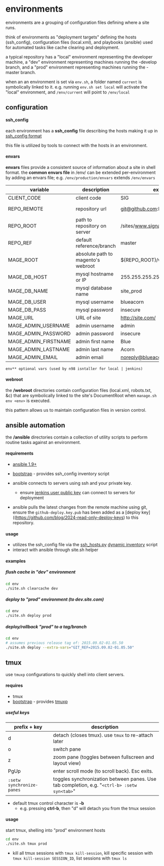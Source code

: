 environments
============

environments are a grouping of configuration files defining where a site runs.


think of environments as "deployment targets" defining the hosts (ssh_config),
configuration files (local.xml), and playbooks (ansible) used for automated
tasks like cache clearing and deployment.


a typical repository has a "local" environment representing the
developer machine, a "dev" environment representing machines
running the -develop branch, and a "prod" environment representing
machines running the -master branch.


when an an environment is set via `env.sh`, a folder named `current` is symbolically linked to it. e.g. running `env.sh set local`
will activate the "local" environment, and `/env/current` will point to `/env/local`

## configuration


#### ssh_config
each environment has a __ssh_config__ file describing the hosts making it up
in [ssh_config format](http://www.tldp.org/LDP/solrhe/Securing-Optimizing-Linux-RH-Edition-v1.3/chap15sec121.html)

this file is utilized by tools to connect with the hosts in an environment.

#### envars

__envars__ files provide a consistent source of information about a site in
shell format. the **common envars file** in /env/ can be extended per-environment
by adding an envars file; e.g. `/env/production/envars` extends `/env/envars`


variable | description | example | scope
-------- | ----------- | ------- | -----
CLIENT_CODE | client code | SIG | global
REPO_REMOTE | repository url | git@github.com:BlueAcornInc/SIG.git | global, env
REPO_ROOT | path to repository on server | /sites/www.signaturehardware.com | env
REPO_REF | default reference/branch | master | env
MAGE_ROOT | absolute path to magento's webroot | ${REPO_ROOT}/webroot | env
MAGE_DB_HOST | mysql hostname or IP | 255.255.255.255 | env
MAGE_DB_NAME | mysql database name | site_prod | env
MAGE_DB_USER | mysql username | blueacorn | env
MAGE_DB_PASS | mysql password | insecure | env
MAGE_URL | URL of site | http://site.com/ | env**
MAGE_ADMIN_USERNAME | admin username | admin | env**
MAGE_ADMIN_PASSWORD | admin password | insecure | env**
MAGE_ADMIN_FIRSTNAME | admin first name | Blue | env**
MAGE_ADMIN_LASTNAME | admin last name | Acorn | env**
MAGE_ADMIN_EMAIL | admin email | noreply@blueacorn.com | env**

`env** optional vars (used by n98 isntaller for local | jenkins)`


#### webroot

the  __/webroot__ directories contain configuration files (local.xml, robots.txt, &c) that
are symbolically linked to the site's DocumentRoot when `manage.sh env <env>` is
executed.

this pattern allows us to maintain configuration files in version control.


## ansible automation

the __/ansible__ directories contain a collection of utility scripts to perform
routine tasks against an environment.  

#### requirements

* [ansible 1.9+](http://www.ansible.com/)
* [bootstrap](https://github.com/BlueAcornInc/bootstrap) - provides ssh_config inventory script


* ansible connects to servers using ssh and your private key.
  * ensure [jenkins user public key](https://files.badevops.com/ssh-keys/jenkins.key.pub) can connect to servers for deployment

* ansible pulls the latest changes from the remote machine using git, ensure the
  `github-deploy.key.pub` has been added as a [deploy key]((https://github.com/blog/2024-read-only-deploy-keys) to this repository.


#### usage

* utilizes the ssh_config file via the [ssh_hosts.py](https://files.badevops.com/ansible/ssh_hosts.py) [dynamic inventory](http://docs.ansible.com/ansible/developing_inventory.html) script
* interact with ansible through site.sh helper


#### examples

##### flush cache in "dev" environment
```sh
cd env
./site.sh clearcache dev
```

##### deploy to "prod" environment (to dev.site.com)
```sh
cd env
./site.sh deploy prod
```


##### deploy/rollback "prod" to a tag/branch
```sh
cd env
# assumes previous release tag of: 2015.09.02-01.05.50
./site.sh deploy --extra-vars="GIT_REF=2015.09.02-01.05.50"
```

## tmux

use `tmuxp` configurations to quickly shell into client servers.


#### requires

* tmux
* [bootstrap](https://github.com/BlueAcornInc/bootstrap) - provides [tmuxp](https://github.com/tony/tmuxp)

##### useful keys

prefix + key  | description
------------- | -------------
d  | detach (closes tmux). use `tmux` to re-attach later
o  | switch pane
z  | zoom pane (toggles between fullscreen and layout view)
PgUp | enter scroll mode (to scroll back). Esc exits.
`:setw synchronize-panes`  | toggles synchronization between panes. Use tab completion, e.g. "`<ctrl-b> :setw syn<tab>`"


* default tmux control character is __<ctrl>-b__
   * e.g. pressing __ctrl-b__, then "d" will detach you from the tmux session

#### usage

start tmux, shelling into "prod" environment hosts
```sh
cd env
./site.sh tmux prod
```

* kill all tmux sessions with `tmux kill-session`, kill specific session with `tmux kill-session SESSION_ID`, list sessions with `tmux ls`
